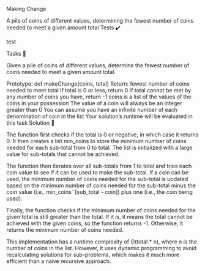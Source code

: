 Making Change

A pile of coins of different values, determining the fewest number of coins needed to meet a given amount total
Tests ✔️

test

Tasks 📃

Given a pile of coins of different values, determine the fewest number of coins needed to meet a given amount total.

Prototype: def makeChange(coins, total)
Return: fewest number of coins needed to meet total
If total is 0 or less, return 0
If total cannot be met by any number of coins you have, return -1
coins is a list of the values of the coins in your possession
The value of a coin will always be an integer greater than 0
You can assume you have an infinite number of each denomination of coin in the list
Your solution’s runtime will be evaluated in this task
Solution 📃

The function first checks if the total is 0 or negative, in which case it returns 0. It then creates a list min_coins to store the minimum number of coins needed for each sub-total from 0 to total. The list is initialized with a large value for sub-totals that cannot be achieved.

The function then iterates over all sub-totals from 1 to total and tries each coin value to see if it can be used to make the sub-total. If a coin can be used, the minimum number of coins needed for the sub-total is updated based on the minimum number of coins needed for the sub-total minus the coin value (i.e., min_coins``[sub_total - coin]) plus one (i.e., the coin being used).

Finally, the function checks if the minimum number of coins needed for the given total is still greater than the total. If it is, it means the total cannot be achieved with the given coins, so the function returns -1. Otherwise, it returns the minimum number of coins needed.

This implementation has a runtime complexity of O(total * n), where n is the number of coins in the list. However, it uses dynamic programming to avoid recalculating solutions for sub-problems, which makes it much more efficient than a naive recursive approach.
